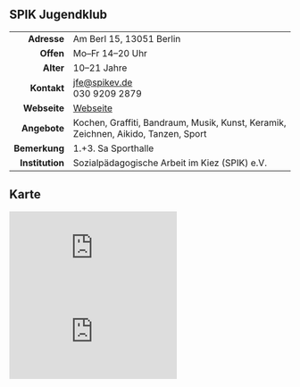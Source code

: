 ## SPIK Jugendklub

|||
-:|-
**Adresse** |     Am Berl 15, 13051 Berlin
**Offen** |       Mo–Fr 14–20 Uhr
**Alter** |       10–21 Jahre
**Kontakt** |     [jfe@spikev.de](mailto:jfe@spikev.de)<br>030 9209 2879
**Webseite** |    <a target="_blank" href="http://www.spikev.de/jugendfreizeiteinrichtung-fuer-menschen-ab-12/">Webseite</a>
**Angebote** |    Kochen, Graffiti, Bandraum, Musik, Kunst, Keramik, Zeichnen, Aikido, Tanzen, Sport
**Bemerkung** |   1.+3. Sa Sporthalle
**Institution** | Sozialpädagogische Arbeit im Kiez (SPIK) e.V.

## Karte

<iframe class="map" src="https://maps.google.com/maps?q=Am%20Berl%2015&z=14&output=embed" frameborder="0"></iframe>

<div class="gmap_outer">
    <div class="gmap_inner">
        <iframe class="map" src="https://maps.google.com/maps?q=Am%20Berl%2015&z=14&output=embed" frameborder="0"></iframe>
    </div>
</div>
